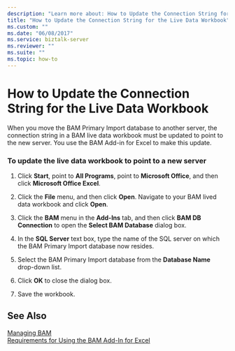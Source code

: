 ```yaml
---
description: "Learn more about: How to Update the Connection String for the Live Data Workbook"
title: "How to Update the Connection String for the Live Data Workbook"
ms.custom: ""
ms.date: "06/08/2017"
ms.service: biztalk-server
ms.reviewer: ""
ms.suite: ""
ms.topic: how-to
---
```

# How to Update the Connection String for the Live Data Workbook
When you move the BAM Primary Import database to another server, the connection string in a BAM live data workbook must be updated to point to the new server. You use the BAM Add-in for Excel to make this update.  
  
### To update the live data workbook to point to a new server  
  
1.  Click **Start**, point to **All Programs**, point to **Microsoft Office**, and then click **Microsoft Office Excel**.  
  
2.  Click the **File** menu, and then click **Open**. Navigate to your BAM lived data workbook and click **Open**.  
  
3.  Click the **BAM** menu in the **Add-Ins** tab, and then click **BAM DB Connection** to open the **Select BAM Database** dialog box.  
  
4.  In the **SQL Server** text box, type the name of the SQL server on which the BAM Primary Import database now resides.  
  
5.  Select the BAM Primary Import database from the **Database Name** drop-down list.  
  
6.  Click **OK** to close the dialog box.  
  
7.  Save the workbook.  
  
## See Also  
 [Managing BAM](../core/managing-bam.md)   
 [Requirements for Using the BAM Add-In for Excel](../core/requirements-for-using-the-bam-add-in-for-excel.md)
